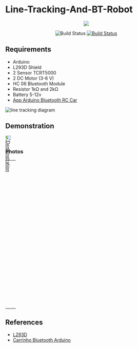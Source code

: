 # Line-Tracking-And-BT-Robot

<p align="center"><a href="https://www.arduino.cc/"><img src="https://res.cloudinary.com/elderlk/image/upload/v1561222307/arduino-logo-community.svg"></a></p>

<p align="center">
<img src="https://res.cloudinary.com/elderlk/image/upload/v1561222434/passing.svg" alt="Build Status">
<a href="https://opensource.org/licenses/MIT"><img src="https://res.cloudinary.com/elderlk/image/upload/v1561222632/MIT-license.svg" alt="Build Status"></a>

</p>

## Requirements

   - Arduino
   - L293D Shield
   - 2 Sensor TCRT5000 
   - 2 DC Motor (3-6 V)
   - HC 06 Bluetooth Module
   - Resistor 1kΩ and 2kΩ
   - Battery 5-12v
   - <a href="https://play.google.com/store/apps/details?id=braulio.calle.bluetoothRCcontroller">App Arduino Bluetooth RC Car</a>


![line tracking diagram](https://res.cloudinary.com/elderlk/image/upload/v1575238403/Shield_L293D_Car_zkdjf0.png "L293D Diagram")

## Demonstration
<div style="width: 400px; max-height: 250px;">
    <a href="https://res.cloudinary.com/elderlk/video/upload/v1575841720/trackin_line_projeto_two_rqqjhl.mp4"><img style="transform: rotate(90deg) translateY(-100%);
    transform-origin: top left;" src="https://res.cloudinary.com/elderlk/image/upload/v1575841995/trackin_line_projeto_two_gif_knboby.gif" alt="Demonstration"></a>
</div>

### Photos
<table style="width:100%">
<tr style="text-align: center;">
    <td style="width: 50%; height: auto;
    text-align: center;
    border-color: cadetblue;">
        <img src="https://res.cloudinary.com/elderlk/image/upload/v1575843340/CAR_TL_ONE_w7dov4.jpg" alt="" />
    </td>
    <td style="width: 50%; height: auto;
    text-align: center;
    border-color: cadetblue;">
        <img src="https://res.cloudinary.com/elderlk/image/upload/v1575843340/CAR_TL_TWO_m0snya.jpg" alt="" />
    </td>
</tr>
<tr style="text-align: center;">
    <td style="width: 50%; height: auto;
    text-align: center;
    border-color: cadetblue;">
        <img src="https://res.cloudinary.com/elderlk/image/upload/v1575843340/CAR_TL_THREE_pibasz.jpg" alt="" />
    </td>
    <td style="width: 50%; height: auto;
    text-align: center;
    border-color: cadetblue;">
        <img src="https://res.cloudinary.com/elderlk/image/upload/v1575843340/CAR_TL_FOUR_lltyxt.jpg" alt="" />
    </td>
</tr>
<tr style="text-align: center;">
    <td colspan="2" style="width: 100%; height: 450px;
    text-align: center;
    border-color: cadetblue;">
        <img src="https://res.cloudinary.com/elderlk/image/upload/v1575843340/CAR_TL_FIVE_i69aww.jpg" alt="" />
    </td>
</tr>
</table>

## References
 <ul class="list">
         <li>
             <a href="https://www.arduinoecia.com.br/arduino-motor-shield-l293d/">L293D</a>
         </li>
        <li>
             <a href="https://www.usinainfo.com.br/blog/carrinho-arduino-controlado-por-bluetooth-e-sistema-android/">Carrinho Bluetooth Arduino</a>
         </li>
 </ul>
